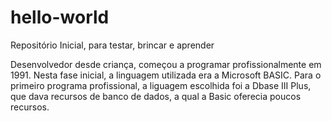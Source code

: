 # hello-world
Repositório Inicial, para testar, brincar e aprender

Desenvolvedor desde criança, começou a programar profissionalmente em 1991.
Nesta fase inicial, a linguagem utilizada era a Microsoft BASIC.
Para o primeiro programa profissional, a liguagem escolhida foi a Dbase III Plus, que dava recursos de banco de dados, a qual a Basic oferecia poucos recursos.

